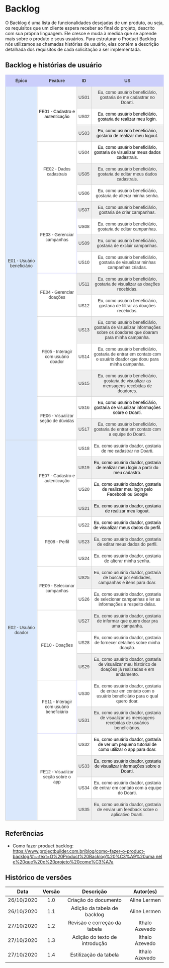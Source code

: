 # Backlog
O Backlog é uma lista de funcionalidades desejadas de um produto, ou seja, os requisitos que um cliente espera receber ao final do projeto, descrito com sua própria linguagem. Ele cresce e muda à medida que se aprende mais sobre o produto e seus usuários. Para estruturar o Product Backlog nós utilizamos as chamadas histórias de usuário, elas contém a descrição detalhada dos requisitos de cada solicitação a ser implementada.

## Backlog e histórias de usuário
<style type="text/css">
.tg  {border-collapse:collapse;border-color:#ccc;border-spacing:0;}
.tg td{background-color:#fff;border-color:#ccc;border-style:solid;border-width:1px;color:#333;
  font-family:Arial, sans-serif;font-size:14px;overflow:hidden;padding:10px 5px;word-break:normal;}
.tg th{background-color:#f0f0f0;border-color:#ccc;border-style:solid;border-width:1px;color:#333;
  font-family:Arial, sans-serif;font-size:14px;font-weight:normal;overflow:hidden;padding:10px 5px;word-break:normal;}
.tg .tg-vxga{background-color:#ffffff;text-align:center;vertical-align:middle}
.tg .tg-d7mt{background-color:#cbcefb;border-color:#cbcefb;text-align:center;vertical-align:middle}
.tg .tg-f189{background-color:#dae8fc;text-align:center;vertical-align:middle}
.tg .tg-p7cy{background-color:#ffffff;color:#000000;text-align:center;vertical-align:middle}
.tg .tg-y0n7{background-color:#efefef;text-align:center;vertical-align:middle}
.tg .tg-xnem{background-color:#ffffff;border-color:#cbcefb;text-align:center;vertical-align:middle}
</style>
<table class="tg">
<thead>
  <tr>
    <th class="tg-d7mt"><span style="font-weight:bold">Épico</span></th>
    <th class="tg-d7mt"><span style="font-weight:bold">Feature</span></th>
    <th class="tg-d7mt"><span style="font-weight:bold">ID</span></th>
    <th class="tg-d7mt"><span style="font-weight:bold">US</span></th>
  </tr>
</thead>
<tbody>
  <tr>
    <td class="tg-f189" rowspan="17">E01 - Usuário beneficiário</td>
    <td class="tg-p7cy" rowspan="3">FE01 - Cadastro e autenticação</td>
    <td class="tg-y0n7">US01</td>
    <td class="tg-y0n7">Eu, como usuário beneficiário, gostaria de me cadastrar no Doarti.</td>
  </tr>
  <tr>
    <td class="tg-vxga">US02</td>
    <td class="tg-vxga"><span style="color:#000">Eu, como usuário beneficiário, gostaria de realizar meu login.</span></td>
  </tr>
  <tr>
    <td class="tg-y0n7">US03</td>
    <td class="tg-y0n7"><span style="color:#000">Eu, como usuário beneficiário, gostaria de realizar meu logout.</span></td>
  </tr>
  <tr>
    <td class="tg-vxga" rowspan="3">FE02 - Dados cadastrais</td>
    <td class="tg-vxga">US04</td>
    <td class="tg-vxga"><span style="color:#000">Eu, como usuário beneficiário, gostaria de visualizar meus dados cadastrais.</span></td>
  </tr>
  <tr>
    <td class="tg-y0n7">US05</td>
    <td class="tg-y0n7">Eu, como usuário beneficiário, gostaria de editar meus dados cadastrais.</td>
  </tr>
  <tr>
    <td class="tg-vxga">US06</td>
    <td class="tg-vxga">Eu, como usuário beneficiário, gostaria de alterar minha senha.</td>
  </tr>
  <tr>
    <td class="tg-xnem" rowspan="4">FE03 - Gerenciar campanhas</td>
    <td class="tg-y0n7">US07</td>
    <td class="tg-y0n7">Eu, como usuário beneficiário, gostaria de criar campanhas.</td>
  </tr>
  <tr>
    <td class="tg-vxga">US08</td>
    <td class="tg-vxga">Eu, como usuário beneficiário, gostaria de editar campanhas.</td>
  </tr>
  <tr>
    <td class="tg-y0n7">US09</td>
    <td class="tg-y0n7">Eu, como usuário beneficiário, gostaria de excluir campanhas.</td>
  </tr>
  <tr>
    <td class="tg-vxga">US10</td>
    <td class="tg-vxga">Eu, como usuário beneficiário, gostaria de visualizar minhas campanhas criadas.</td>
  </tr>
  <tr>
    <td class="tg-vxga" rowspan="2">FE04 - Gerenciar doações</td>
    <td class="tg-y0n7">US11</td>
    <td class="tg-y0n7">Eu, como usuário beneficiário, gostaria de visualizar as doações recebidas.</td>
  </tr>
  <tr>
    <td class="tg-vxga">US12</td>
    <td class="tg-vxga">Eu, como usuário beneficiário, gostaria de filtrar as doações recebidas.</td>
  </tr>
  <tr>
    <td class="tg-vxga" rowspan="3">FE05 - Interagir com usuário doador</td>
    <td class="tg-y0n7">US13</td>
    <td class="tg-y0n7">Eu, como usuário beneficiário, gostaria de visualizar informações sobre os doadores que doaram para minha campanha.</td>
  </tr>
  <tr>
    <td class="tg-vxga">US14</td>
    <td class="tg-vxga">Eu, como usuário beneficiário, gostaria de entrar em contato com o usuário doador que doou para minha campanha.</td>
  </tr>
  <tr>
    <td class="tg-y0n7">US15</td>
    <td class="tg-y0n7">Eu, como usuário beneficiário, gostaria de visualizar as mensagens recebidas de doadores.</td>
  </tr>
  <tr>
    <td class="tg-vxga" rowspan="2">FE06 - Visualizar seção de dúvidas</td>
    <td class="tg-vxga">US16</td>
    <td class="tg-vxga"><span style="color:#000">Eu, como usuário beneficiário, gostaria de visualizar informações sobre o Doarti.</span></td>
  </tr>
  <tr>
    <td class="tg-y0n7">US17</td>
    <td class="tg-y0n7">Eu, como usuário beneficiário, gostaria de entrar em contato com a equipe do Doarti.</td>
  </tr>
  <tr>
    <td class="tg-f189" rowspan="18">E02 - Usuário doador</td>
    <td class="tg-vxga" rowspan="4">FE07 - Cadastro e autenticação</td>
    <td class="tg-vxga">US18</td>
    <td class="tg-vxga">Eu, como usuário doador, gostaria de me cadastrar no Doarti.</td>
  </tr>
  <tr>
    <td class="tg-y0n7">US19</td>
    <td class="tg-y0n7"><span style="color:#000">Eu, como usuário doador, gostaria de realizar meu login a partir do meu cadastro.</span></td>
  </tr>
  <tr>
    <td class="tg-vxga">US20</td>
    <td class="tg-vxga"><span style="color:#000">Eu, como usuário doador, gostaria de realizar meu login pelo Facebook ou Google</span></td>
  </tr>
  <tr>
    <td class="tg-y0n7">US21</td>
    <td class="tg-y0n7"><span style="color:#000">Eu, como usuário doador, gostaria de realizar meu logout.</span></td>
  </tr>
  <tr>
    <td class="tg-vxga" rowspan="3">FE08 - Perfil</td>
    <td class="tg-vxga">US22</td>
    <td class="tg-vxga"><span style="color:#000">Eu, como usuário doador, gostaria de visualizar meus dados do perfil.</span></td>
  </tr>
  <tr>
    <td class="tg-y0n7">US23</td>
    <td class="tg-y0n7">Eu, como usuário doador, gostaria de editar meus dados do perfil.</td>
  </tr>
  <tr>
    <td class="tg-vxga">US24</td>
    <td class="tg-vxga">Eu, como usuário doador, gostaria de alterar minha senha.</td>
  </tr>
  <tr>
    <td class="tg-vxga" rowspan="2">FE09 - Selecionar campanhas</td>
    <td class="tg-y0n7">US25</td>
    <td class="tg-y0n7">Eu, como usuário doador, gostaria de buscar por entidades, campanhas e itens para doar.</td>
  </tr>
  <tr>
    <td class="tg-vxga">US26</td>
    <td class="tg-vxga">Eu, como usuário doador, gostaria de selecionar campanhas e ler as informações a respeito delas.</td>
  </tr>
  <tr>
    <td class="tg-vxga" rowspan="3">FE10 - Doações</td>
    <td class="tg-y0n7">US27</td>
    <td class="tg-y0n7">Eu, como usuário doador, gostaria de informar que quero doar pra uma campanha.</td>
  </tr>
  <tr>
    <td class="tg-vxga">US28</td>
    <td class="tg-vxga">Eu, como usuário doador, gostaria de fornecer detalhes sobre minha doação.</td>
  </tr>
  <tr>
    <td class="tg-y0n7">US29</td>
    <td class="tg-y0n7">Eu, como usuário doador, gostaria de visualizar meu histórico de doações já realizadas e em andamento.</td>
  </tr>
  <tr>
    <td class="tg-xnem" rowspan="2">FE11 - Interagir com usuário beneficiário</td>
    <td class="tg-vxga">US30</td>
    <td class="tg-vxga">Eu, como usuário doador, gostaria de entrar em contato com o usuário beneficiário para o qual quero doar.</td>
  </tr>
  <tr>
    <td class="tg-y0n7">US31</td>
    <td class="tg-y0n7">Eu, como usuário doador, gostaria de visualizar as mensagens recebidas de usuários beneficiários.</td>
  </tr>
  <tr>
    <td class="tg-vxga" rowspan="4">FE12 - Visualizar seção sobre o app</td>
    <td class="tg-vxga">US32</td>
    <td class="tg-vxga"><span style="color:#000">Eu, como usuário doador, gostaria de ver um pequeno tutorial de como utilizar o app para doar.</span></td>
  </tr>
  <tr>
    <td class="tg-y0n7">US33</td>
    <td class="tg-y0n7"><span style="color:#000">Eu, como usuário doador, gostaria de visualizar informações sobre o Doarti.</span></td>
  </tr>
  <tr>
    <td class="tg-vxga">US34</td>
    <td class="tg-vxga">Eu, como usuário doador, gostaria de entrar em contato com a equipe do Doarti.</td>
  </tr>
  <tr>
    <td class="tg-y0n7">US35</td>
    <td class="tg-y0n7">Eu, como usuário doador, gostaria de enviar um feedback sobre o aplicativo Doarti.</td>
  </tr>
</tbody>
</table>

## Referências
* Como fazer product backlog: https://www.projectbuilder.com.br/blog/como-fazer-o-product-backlog/#:~:text=O%20Product%20Backlog%20%C3%A9%20uma,nele%20que%20o%20projeto%20come%C3%A7a


## Histórico de versões

|    Data    | Versão |           Descrição           |   Autor(es)    |
| :--------: | :----: | :---------------------------: | :------------: |
| 26/10/2020 |  1.0   |     Criação do documento      |  Aline Lermen  |
| 26/10/2020 |  1.1   |  Adição da tabela de backlog  |  Aline Lermen  |
| 27/10/2020 |  1.2   | Revisão e correção da tabela  | Ithalo Azevedo |
| 27/10/2020 |  1.3   | Adição do texto de introdução | Ithalo Azevedo |
| 27/10/2020 |  1.4   | Estilização da tabela | Ithalo Azevedo |